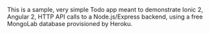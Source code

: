 This is a sample, very simple Todo app meant to demonstrate Ionic 2, Angular 2, HTTP API calls to a Node.js/Express backend, using a free MongoLab database provisioned by Heroku.
